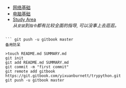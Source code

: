 
*  [网络基础](http://www.study-area.org/network/network.htm)  
*  [电脑基础](http://www.study-area.org/compu/compu.htm)  
* [Study Area](http://www.study-area.org/menu2.htm)  
_从`安装`到`指令`都有比较全面的指导, 可以没事上去逛逛。_

``` git remote add gitbook https://git.gitbook.com/yixuanburnett/trypython.git   

``` git push -u gitbook master  
备用防呆  

>touch README.md SUMMARY.md  
git init  
git add README.md SUMMARY.md  
git commit -m "first commit"  
git remote add gitbook https://git.gitbook.com/yixuanburnett/trypython.git  
git push -u gitbook master  
